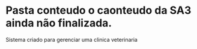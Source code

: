 # Pasta conteudo o caonteudo da SA3 ainda não finalizada. 

Sistema criado para gerenciar uma clinica veterinaria
